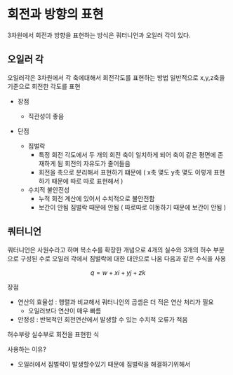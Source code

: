 # 회전과 방향의 표현
3차원에서 회전과 방향을 표현하는 방식은 쿼터니언과 오일러 각이 있다.

## 오일러 각
오일러각은 3차원에서 각 축에대해서 회전각도를 표현하는 방법
일반적으로 x,y,z축을 기준으로 회전한 각도를 표현

- 장점
    - 직관성이 좋음

- 단점
    - 짐벌락
        - 특정 회전 각도에서 두 개의 회전 축이 일치하게 되어 축이 같은 평면에 존재하게 됨 회전의 자유도가 줄어들음
        - 회전을 축으로 분리해서 표현하기 떄문에 ( x축 몇도 y축 몇도 이렇게 표현하기 때문에 따로 따로 표현해서 )
    - 수치적 불안전성
        - 누적 회전 계산에 있어서 수치적으로 불안전함
        - 보간이 안됨 짐벌락 때문에 안됨 ( 따로따로 이동하기 때문에 보간이 안됨 )


## 쿼터니언
쿼터니언은 사원수라고 하며 복소수를 확장한 개념으로 4개의 실수와 3개의 허수 부분으로 구성된 수로 오일러 각에서 짐벌락에 대한 대안으로 나옴 다음과 같은 수식을 사용

$$
q = w + xi + yj + zk
$$

장점
- 연산의 효율성 : 행렬과 비교해서 쿼터니언의 곱셈은 더 적은 연산 처리가 필요
    - 오일러보다 연산이 매우 빠름
- 안정성 : 반복적인 회전연산에서 발생할 수 있는 수치적 오류가 적음

허수부랑 실수부로 회전을 표현한 식

사용하는 이유?
- 오일러에서 짐벌락이 발생할수있기 때문에 짐벌락을 해결하기위해서
